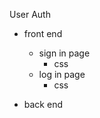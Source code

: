 User Auth


- front end
    - sign in page
        - css
    - log in page
        - css

- back end
